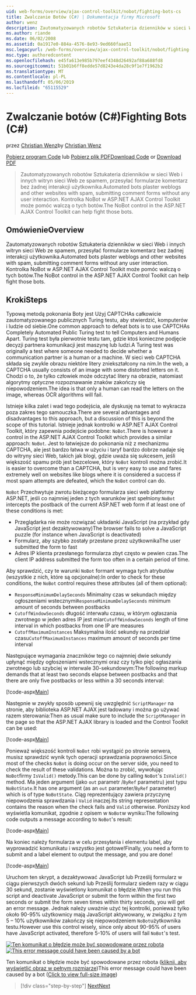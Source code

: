 ```yaml
---
uid: web-forms/overview/ajax-control-toolkit/nobot/fighting-bots-cs
title: Zwalczanie Botów (C#) | Dokumentacja firmy Microsoft
author: wenz
description: Zautomatyzowanych robotów Sztukateria dzienników w sieci Web i innych witryn sieci Web ze spamem, przesyłać formularze komentarz bez żadnej interakcji użytkownika. Kontrolka NoBot w Con AJAX programu ASP.NET...
ms.author: riande
ms.date: 06/02/2008
ms.assetid: 0a1917e0-884a-4576-8e93-9ed660faae51
msc.legacyurl: /web-forms/overview/ajax-control-toolkit/nobot/fighting-bots-cs
msc.type: authoredcontent
ms.openlocfilehash: e45fa613e985b797eef4348d26492af88a688fd8
ms.sourcegitcommit: 51b01b6ff8edde57d8243e4da28c9f1e7f1962b2
ms.translationtype: MT
ms.contentlocale: pl-PL
ms.lasthandoff: 05/06/2019
ms.locfileid: "65115529"
---
```

# <a name="fighting-bots-c"></a><span data-ttu-id="3077f-104">Zwalczanie botów (C#)</span><span class="sxs-lookup"><span data-stu-id="3077f-104">Fighting Bots (C#)</span></span>

<span data-ttu-id="3077f-105">przez [Christian Wenz](https://github.com/wenz)</span><span class="sxs-lookup"><span data-stu-id="3077f-105">by [Christian Wenz](https://github.com/wenz)</span></span>

<span data-ttu-id="3077f-106">[Pobierz program Code](http://download.microsoft.com/download/9/3/f/93f8daea-bebd-4821-833b-95205389c7d0/NoBot0.cs.zip) lub [Pobierz plik PDF](http://download.microsoft.com/download/b/6/a/b6ae89ee-df69-4c87-9bfb-ad1eb2b23373/nobot0CS.pdf)</span><span class="sxs-lookup"><span data-stu-id="3077f-106">[Download Code](http://download.microsoft.com/download/9/3/f/93f8daea-bebd-4821-833b-95205389c7d0/NoBot0.cs.zip) or [Download PDF](http://download.microsoft.com/download/b/6/a/b6ae89ee-df69-4c87-9bfb-ad1eb2b23373/nobot0CS.pdf)</span></span>

> <span data-ttu-id="3077f-107">Zautomatyzowanych robotów Sztukateria dzienników w sieci Web i innych witryn sieci Web ze spamem, przesyłać formularze komentarz bez żadnej interakcji użytkownika.</span><span class="sxs-lookup"><span data-stu-id="3077f-107">Automated bots plaster weblogs and other websites with spam, submitting comment forms without any user interaction.</span></span> <span data-ttu-id="3077f-108">Kontrolka NoBot w ASP.NET AJAX Control Toolkit może pomóc walczą o tych botów.</span><span class="sxs-lookup"><span data-stu-id="3077f-108">The NoBot control in the ASP.NET AJAX Control Toolkit can help fight those bots.</span></span>

## <a name="overview"></a><span data-ttu-id="3077f-109">Omówienie</span><span class="sxs-lookup"><span data-stu-id="3077f-109">Overview</span></span>

<span data-ttu-id="3077f-110">Zautomatyzowanych robotów Sztukateria dzienników w sieci Web i innych witryn sieci Web ze spamem, przesyłać formularze komentarz bez żadnej interakcji użytkownika.</span><span class="sxs-lookup"><span data-stu-id="3077f-110">Automated bots plaster weblogs and other websites with spam, submitting comment forms without any user interaction.</span></span> <span data-ttu-id="3077f-111">Kontrolka NoBot w ASP.NET AJAX Control Toolkit może pomóc walczą o tych botów.</span><span class="sxs-lookup"><span data-stu-id="3077f-111">The NoBot control in the ASP.NET AJAX Control Toolkit can help fight those bots.</span></span>

## <a name="steps"></a><span data-ttu-id="3077f-112">Kroki</span><span class="sxs-lookup"><span data-stu-id="3077f-112">Steps</span></span>

<span data-ttu-id="3077f-113">Typową metodą pokonania Boty jest Użyj CAPTCHAs całkowicie zautomatyzowanego publicznych Turing testu, aby stwierdzić, komputerów i ludzie od siebie.</span><span class="sxs-lookup"><span data-stu-id="3077f-113">One common approach to defeat bots is to use CAPTCHAs Completely Automated Public Turing test to tell Computers and Humans Apart.</span></span> <span data-ttu-id="3077f-114">Turing test była pierwotnie testu tam, gdzie ktoś konieczne podjęcie decyzji partnera komunikacji jest maszynę lub ludzi.</span><span class="sxs-lookup"><span data-stu-id="3077f-114">A Turing test was originally a test where someone needed to decide whether a communication partner is a human or a machine.</span></span> <span data-ttu-id="3077f-115">W sieci web CAPTCHA składa się zwykle obrazu niektóre litery zniekształcony na nim.</span><span class="sxs-lookup"><span data-stu-id="3077f-115">In the web, a CAPTCHA usually consists of an image with some distorted letters on it.</span></span> <span data-ttu-id="3077f-116">Chodzi o to, że tylko człowiek może odczytać litery na obrazie, natomiast algorytmy optyczne rozpoznawanie znaków zakończy się niepowodzeniem.</span><span class="sxs-lookup"><span data-stu-id="3077f-116">The idea is that only a human can read the letters on the image, whereas OCR algorithms will fail.</span></span>

<span data-ttu-id="3077f-117">Istnieje kilka zalet i wad tego podejścia, ale dyskusję na temat to wykracza poza zakres tego samouczka.</span><span class="sxs-lookup"><span data-stu-id="3077f-117">There are several advantages and disadvantages to this approach, but a discussion of this is beyond the scope of this tutorial.</span></span> <span data-ttu-id="3077f-118">Istnieje jednak kontrolki w ASP.NET AJAX Control Toolkit, który zapewnia podejście podobne: `NoBot`.</span><span class="sxs-lookup"><span data-stu-id="3077f-118">There is however a control in the ASP.NET AJAX Control Toolkit which provides a similar approach: `NoBot`.</span></span> <span data-ttu-id="3077f-119">Jest to łatwiejsze do pokonania niż z mechanizmu CAPTCHA, ale jest bardzo łatwa w użyciu i taryf bardzo dobrze nadaje się do witryny sieci Web, takich jak blogi, gdzie uważa się sukcesem, jeśli większość spamu prób jest bezcelowe, który `NoBot` kontroli można zrobić.</span><span class="sxs-lookup"><span data-stu-id="3077f-119">It is easier to overcome than a CAPTCHA, but is very easy to use and fares extremely well on websites like blogs where it is considered a success if most spam attempts are defeated, which the `NoBot` control can do.</span></span>

<span data-ttu-id="3077f-120">`NoBot` Przechwytuje zwrotu bieżącego formularza sieci web platformy ASP.NET, jeśli co najmniej jeden z tych warunków jest spełniony:</span><span class="sxs-lookup"><span data-stu-id="3077f-120">`NoBot` intercepts the postback of the current ASP.NET web form if at least one of these conditions is met:</span></span>

- <span data-ttu-id="3077f-121">Przeglądarka nie może rozwiązać układanki JavaScript (na przykład gdy JavaScript jest dezaktywowany)</span><span class="sxs-lookup"><span data-stu-id="3077f-121">The browser fails to solve a JavaScript puzzle (for instance when JavaScript is deactivated)</span></span>
- <span data-ttu-id="3077f-122">Formularz, aby szybko zostały przesłane przez użytkownika</span><span class="sxs-lookup"><span data-stu-id="3077f-122">The user submitted the form to fast</span></span>
- <span data-ttu-id="3077f-123">Adres IP klienta przesłanego formularza zbyt często w pewien czas.</span><span class="sxs-lookup"><span data-stu-id="3077f-123">The client IP address submitted the form too often in a certain period of time.</span></span>

<span data-ttu-id="3077f-124">Aby sprawdzić, czy te warunki `NoBot` formant wymaga tych atrybutów (wszystkie z nich, które są opcjonalne):</span><span class="sxs-lookup"><span data-stu-id="3077f-124">In order to check for these conditions, the `NoBot` control requires these attributes (all of them optional):</span></span>

- <span data-ttu-id="3077f-125">`ResponseMinimumDelaySeconds` Minimalny czas w sekundach między ogłoszeniami wstecznymi</span><span class="sxs-lookup"><span data-stu-id="3077f-125">`ResponseMinimumDelaySeconds` minimum amount of seconds between postbacks</span></span>
- <span data-ttu-id="3077f-126">`CutoffWindowSeconds` długość interwału czasu, w którym ogłaszania zwrotnego w jeden adres IP jest miar</span><span class="sxs-lookup"><span data-stu-id="3077f-126">`CutoffWindowSeconds` length of time interval in which postbacks from one IP are measures</span></span>
- <span data-ttu-id="3077f-127">`CutoffMaximumInstances` Maksymalna ilość sekundy na przedział czasu</span><span class="sxs-lookup"><span data-stu-id="3077f-127">`CutoffMaximumInstances` maximum amount of seconds per time interval</span></span>

<span data-ttu-id="3077f-128">Następujące wymagania znaczników tego co najmniej dwie sekundy upłynąć między ogłoszeniami wstecznymi oraz czy tylko pięć ogłaszania zwrotnego lub szybciej w interwale 30-sekundowym:</span><span class="sxs-lookup"><span data-stu-id="3077f-128">The following markup demands that at least two seconds elapse between postbacks and that there are only five postbacks or less within a 30 seconds interval:</span></span>

[!code-aspx[Main](fighting-bots-cs/samples/sample1.aspx)]

<span data-ttu-id="3077f-129">Następnie w zwykły sposób upewnij się uwzględnić `ScriptManager` na stronie, aby biblioteka ASP.NET AJAX jest ładowany i można go używać razem sterowania:</span><span class="sxs-lookup"><span data-stu-id="3077f-129">Then as usual make sure to include the `ScriptManager` in the page so that the ASP.NET AJAX library is loaded and the Control Toolkit can be used:</span></span>

[!code-aspx[Main](fighting-bots-cs/samples/sample2.aspx)]

<span data-ttu-id="3077f-130">Ponieważ większość kontroli `NoBot` robi wystąpić po stronie serwera, musisz sprawdzić wynik tych operacji sprawdzania poprawności.</span><span class="sxs-lookup"><span data-stu-id="3077f-130">Since most of the checks `NoBot` is doing occur on the server side, you need to check the result of these validations.</span></span> <span data-ttu-id="3077f-131">Można to zrobić, wywołując `NoBot`firmy `IsValid()` metody.</span><span class="sxs-lookup"><span data-stu-id="3077f-131">This can be done by calling `NoBot`'s `IsValid()` method.</span></span> <span data-ttu-id="3077f-132">Ma jeden argument (jako `out` parametr /`ByRef` parametru) jest typu `NoBotState`.</span><span class="sxs-lookup"><span data-stu-id="3077f-132">It has one argument (as an `out` parameter/`ByRef` parameter) which is of type `NoBotState`.</span></span> <span data-ttu-id="3077f-133">Ciąg reprezentujący zawiera przyczynę niepowodzenia sprawdzania i `Valid` inaczej.</span><span class="sxs-lookup"><span data-stu-id="3077f-133">Its string representation contains the reason when the check fails and `Valid` otherwise.</span></span> <span data-ttu-id="3077f-134">Poniższy kod wyświetla komunikat, zgodnie z opisem w `NoBot`w wyniku:</span><span class="sxs-lookup"><span data-stu-id="3077f-134">The following code outputs a message according to `NoBot`'s result:</span></span>

[!code-aspx[Main](fighting-bots-cs/samples/sample3.aspx)]

<span data-ttu-id="3077f-135">Na koniec należy formularza w celu przesyłania i elementu label, aby wyprowadzić komunikatu i wszystko jest gotowe!</span><span class="sxs-lookup"><span data-stu-id="3077f-135">Finally, you need a form to submit and a label element to output the message, and you are done!</span></span>

[!code-aspx[Main](fighting-bots-cs/samples/sample4.aspx)]

<span data-ttu-id="3077f-136">Uruchom ten skrypt, a dezaktywować JavaScript lub Prześlij formularz w ciągu pierwszych dwóch sekund lub Prześlij formularz siedem razy w ciągu 30 sekund, zostanie wyświetlony komunikat o błędzie.</span><span class="sxs-lookup"><span data-stu-id="3077f-136">When you run this script and deactivate JavaScript or submit the form within the first two seconds or submit the form seven times within thirty seconds, you will get an error message.</span></span> <span data-ttu-id="3077f-137">Jednak należy uważnie użyć tej kontrolki, ponieważ tylko około 90-95% użytkownicy mają JavaScript aktywowany, w związku z tym 5 – 10% użytkowników zakończy się niepowodzeniem `NoBot`użytkownika testu.</span><span class="sxs-lookup"><span data-stu-id="3077f-137">However use this control wisely, since only about 90-95% of users have JavaScript activated, therefore 5-10% of users will fail `NoBot`'s test.</span></span>

<span data-ttu-id="3077f-138">[![Ten komunikat o błędzie może być spowodowane przez robota](fighting-bots-cs/_static/image2.png)](fighting-bots-cs/_static/image1.png)</span><span class="sxs-lookup"><span data-stu-id="3077f-138">[![This error message could have been caused by a bot](fighting-bots-cs/_static/image2.png)](fighting-bots-cs/_static/image1.png)</span></span>

<span data-ttu-id="3077f-139">Ten komunikat o błędzie może być spowodowane przez robota ([kliknij, aby wyświetlić obraz w pełnym rozmiarze](fighting-bots-cs/_static/image3.png))</span><span class="sxs-lookup"><span data-stu-id="3077f-139">This error message could have been caused by a bot ([Click to view full-size image](fighting-bots-cs/_static/image3.png))</span></span>

> [!div class="step-by-step"]
> [<span data-ttu-id="3077f-140">Next</span><span class="sxs-lookup"><span data-stu-id="3077f-140">Next</span></span>](fighting-bots-vb.md)
